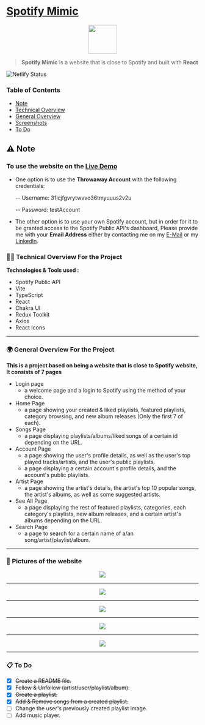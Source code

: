 # [Spotify Mimic](https://mimic-spotify.netlify.app/)

<p  align="center">
<img  height="75px"  src="https://firebasestorage.googleapis.com/v0/b/portfolio-ee47d.appspot.com/o/spotifymimicProject%2FSpotifyLogo.png?alt=media">
</p>

> **Spotify Mimic** is a website that is close to Spotify and built with **React**

![Netlify Status](https://api.netlify.com/api/v1/badges/e1c17daf-f62a-4895-99d8-1e15e4bab330/deploy-status)

### Table of Contents

- [Note](#%EF%B8%8F-note)
- [Technical Overview](#-technical-overview-for-the-project)
- [General Overview](#-general-overview-for-the-project)
- [Screenshots](#-pictures-of-the-website)
- [To Do](#-to-do)

## ⚠️ Note

### To use the website on the [Live Demo](https://mimic-spotify.netlify.app/)

- One option is to use the **Throwaway Account** with the following credentials:

  -- Username: 31lcjfgvrytwvvo36tmyuuus2v2u

  -- Password: testAccount

- The other option is to use your own Spotify account, but in order for it to be granted access to the Spotify Public API's dashboard, Please provide me with your **Email Address** either by contacting me on my [E-Mail](mailto:mohamed.hassan2498@gmail.com) or my [LinkedIn](https://www.linkedin.com/in/mohamed-hassan98/).

### 👨‍💻 Technical Overview For the Project

**Technologies & Tools used :**

- Spotify Public API
- Vite
- TypeScript
- React
- Chakra UI
- Redux Toolkit
- Axios
- React Icons

<hr>

### 🌍 General Overview For the Project

**This is a project based on being a website that is close to Spotify website, It consists of 7 pages**

- Login page
  - a welcome page and a login to Spotify using the method of your choice.
- Home Page
  - a page showing your created & liked playlists, featured playlists, category browsing, and new album releases (Only the first 7 of each).
- Songs Page
  - a page displaying playlists/albums/liked songs of a certain id depending on the URL.
- Account Page
  - a page showing the user's profile details, as well as the user's top played tracks/artists, and the user's public playlists.
  - a page displaying a certain account's profile details, and the account's public playlists.
- Artist Page
  - a page showing the artist's details, the artist's top 10 popular songs, the artist's albums, as well as some suggested artists.
- See All Page
  - a page displaying the rest of featured playlists, categories, each category's playlists, new album releases, and a certain artist's albums depending on the URL.
- Search Page
  - a page to search for a certain name of a/an song/artist/playlist/album.

<hr>

### 📄 Pictures of the website

<p  align="center">
<img  src="https://firebasestorage.googleapis.com/v0/b/portfolio-ee47d.appspot.com/o/spotifymimicProject%2FFirstpage.png?alt=media">
</p>

<hr>

<p  align="center">
<img  src="https://firebasestorage.googleapis.com/v0/b/portfolio-ee47d.appspot.com/o/spotifymimicProject%2FAlbumpage.png?alt=media">
</p>

<hr>

<p  align="center">
<img  src="https://firebasestorage.googleapis.com/v0/b/portfolio-ee47d.appspot.com/o/spotifymimicProject%2FProfilepage.png?alt=media">
</p>

<hr>

<p  align="center">
<img  src="https://firebasestorage.googleapis.com/v0/b/portfolio-ee47d.appspot.com/o/spotifymimicProject%2FArtistpage.png?alt=media">
</p>

<hr>

<p  align="center">
<img  src="https://firebasestorage.googleapis.com/v0/b/portfolio-ee47d.appspot.com/o/spotifymimicProject%2FSearchpage.png?alt=media">
</p>

<hr>

### 📋 To Do

- [x] ~~Create a README file.~~
- [x] ~~Follow & Unfollow (artist/user/playlist/album).~~
- [x] ~~Create a playlist.~~
- [x] ~~Add & Remove songs from a created playlist.~~
- [ ] Change the user's previously created playlist image.
- [ ] Add music player.
